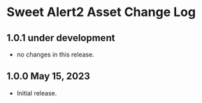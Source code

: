 Sweet Alert2 Asset Change Log
=============================

## 1.0.1 under development

- no changes in this release.

## 1.0.0 May 15, 2023

- Initial release.
